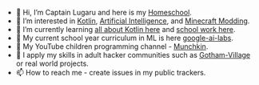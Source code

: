 - 👋  Hi, I’m Captain Lugaru and here is my [Homeschool](https://github.com/Gervi-Hera-Vitr).
- 👀  I’m interested in [Kotlin](https://kotlinlang.org/), [Artificial Intelligence](https://www.kaggle.com/), and [Minecraft Modding](https://en.wikipedia.org/wiki/Minecraft_modding).  
- 🌱  I’m currently learning [all about Kotlin here](https://www.jetbrains.com/academy/) and [school work here](https://brilliant.org/).
- 🎒  My current school year curriculum in ML is here [google-ai-labs](https://github.com/Gervi-Hera-Vitr/google-ai-labs).
- 💞️  My YouTube children programming channel - [Munchkin](https://youtube.com/playlist?list=PLF5f16DUjMEHiIPoPcLy2I0c89i57m0VY).
- 👷  I apply my skills in adult hacker communities such as [Gotham-Village](https://github.com/Gotham-Village) or real world projects.
- 📫  How to reach me - create issues in my public trackers.
